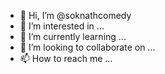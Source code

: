- 👋 Hi, I’m @soknathcomedy
- 👀 I’m interested in ...
- 🌱 I’m currently learning ...
- 💞️ I’m looking to collaborate on ...
- 📫 How to reach me ...

<!---
soknathcomedy/soknathcomedy is a ✨ special ✨ repository because its `README.md` (this file) appears on your GitHub profile.
You can click the Preview link to take a look at your changes.
--->
